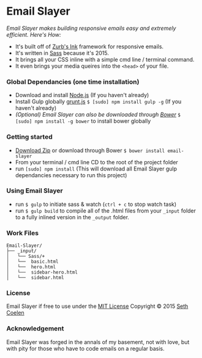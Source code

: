 # Email Slayer

 *Email Slayer makes building responsive emails easy and *extremely* efficient. Here's How:*
* It's built off of [Zurb's Ink](http://zurb.com/ink/) framework for responsive emails.
* It's written in [Sass](http://sass-lang.com/) because it's 2015.
* It brings all your CSS inline with a simple cmd line / terminal command.
* It even brings your media queires into the `<head>` of your file.

### Global Dependancies (one time installation)

  * Download and install [Node.js](http://nodejs.org) (If you haven't already)
  * Install Gulp globally [grunt.js](http://gulpjs.com/) `$ [sudo] npm install gulp -g` (If you haven't already)
  * *(Optional) Email Slayer can also be downloaded through [Bower](http://bower.io/#install-bower)*  `$ [sudo] npm install -g bower` to install bower globally

### Getting started
  * [Download Zip](https://github.com/whatsnewsaes/Email-Slayer/archive/master.zip) or download through Bower `$ bower install email-slayer`
  * From your terminal / cmd line CD to the root of the project folder
  * run `[sudo] npm install` (This will download all Email Slayer gulp dependancies necessary to run this project)

### Using Email Slayer
  * run `$ gulp` to initiate sass & watch (`ctrl + c` to stop watch task)
  * run `$ gulp build` to compile all of the .html files from your `_input` folder to a fully inlined version in the `_output` folder.

### Work Files
```
Email-Slayer/
├── _input/
│   └── Sass/+
│   └──  basic.html
│   └──  hero.html
│   └──  sidebar-hero.html
│   └──  sidebar.html
```

### License
Email Slayer if free to use under the [MIT License](https://github.com/whatsnewsaes/Email-Slayer/blob/master/License.md) Copyright © 2015 [Seth Coelen](http://sethcoelen.com)

### Acknowledgement
Email Slayer was forged in the annals of my basement, not with love, but with pity for those who have to code emails on a regular basis.



